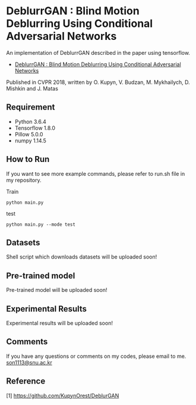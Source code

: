 #  DeblurrGAN : Blind Motion Deblurring Using Conditional Adversarial Networks
An implementation of DeblurrGAN described in the paper using tensorflow.
* [ DeblurrGAN : Blind Motion Deblurring Using Conditional Adversarial Networks](https://arxiv.org/abs/1711.07064)

Published in CVPR 2018, written by O. Kupyn, V. Budzan, M. Mykhailych, D. Mishkin and J. Matas

## Requirement
- Python 3.6.4
- Tensorflow 1.8.0 
- Pillow 5.0.0
- numpy 1.14.5

## How to Run
If you want to see more example commands, please refer to run.sh file in my repository.

Train

```
python main.py
```

test

```
python main.py --mode test
```

## Datasets
Shell script which downloads datasets will be uploaded soon!

## Pre-trained model
Pre-trained model will be uploaded soon!


## Experimental Results
Experimental results will be uploaded soon!

## Comments
If you have any questions or comments on my codes, please email to me. [son1113@snu.ac.kr](mailto:son1113@snu.ac.kr)

## Reference
[1] https://github.com/KupynOrest/DeblurGAN